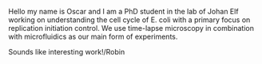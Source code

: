 Hello my name is Oscar and I am a PhD student in the lab of Johan Elf working on understanding the cell cycle of E. coli with a primary focus on replication initiation control.
We use time-lapse microscopy in combination with microfluidics as our main form of experiments.

Sounds like interesting work!/Robin
